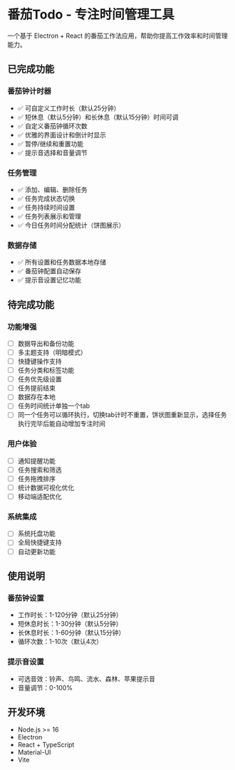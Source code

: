 # 番茄Todo - 专注时间管理工具

一个基于 Electron + React 的番茄工作法应用，帮助你提高工作效率和时间管理能力。

## 已完成功能

### 番茄钟计时器

- ✅ 可自定义工作时长（默认25分钟）
- ✅ 短休息（默认5分钟）和长休息（默认15分钟）时间可调
- ✅ 自定义番茄钟循环次数
- ✅ 优雅的界面设计和倒计时显示
- ✅ 暂停/继续和重置功能
- ✅ 提示音选择和音量调节

### 任务管理

- ✅ 添加、编辑、删除任务
- ✅ 任务完成状态切换
- ✅ 任务持续时间设置
- ✅ 任务列表展示和管理
- ✅ 今日任务时间分配统计（饼图展示）

### 数据存储

- ✅ 所有设置和任务数据本地存储
- ✅ 番茄钟配置自动保存
- ✅ 提示音设置记忆功能

## 待完成功能

### 功能增强

- [ ] 数据导出和备份功能
- [ ] 多主题支持（明暗模式）
- [ ] 快捷键操作支持
- [ ] 任务分类和标签功能
- [ ] 任务优先级设置
- [ ] 任务提前结束
- [ ] 数据存在本地
- [ ] 任务时间统计单独一个tab
- [ ] 同一个任务可以循环执行，切换tab计时不重置，饼状图重新显示，选择任务执行完毕后能自动增加专注时间

### 用户体验

- [ ] 通知提醒功能
- [ ] 任务搜索和筛选
- [ ] 任务拖拽排序
- [ ] 统计数据可视化优化
- [ ] 移动端适配优化

### 系统集成

- [ ] 系统托盘功能
- [ ] 全局快捷键支持
- [ ] 自动更新功能

## 使用说明

### 番茄钟设置

- 工作时长：1-120分钟（默认25分钟）
- 短休息时长：1-30分钟（默认5分钟）
- 长休息时长：1-60分钟（默认15分钟）
- 循环次数：1-10次（默认4次）

### 提示音设置

- 可选音效：铃声、鸟鸣、流水、森林、苹果提示音
- 音量调节：0-100%

## 开发环境

- Node.js >= 16
- Electron
- React + TypeScript
- Material-UI
- Vite